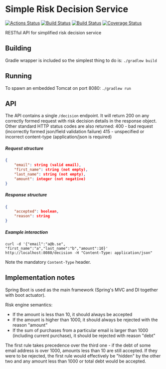 # Simple Risk Decision Service

[![Actions Status](https://github.com/rieske/risk-service/workflows/build/badge.svg)](https://github.com/rieske/risk-service/actions) [![Build Status](https://travis-ci.org/rieske/risk-service.png?branch=master)](https://travis-ci.org/rieske/risk-service) [![Build Status](https://drone.io/github.com/rieske/risk-service/status.png)](https://drone.io/github.com/rieske/risk-service/latest) [![Coverage Status](https://coveralls.io/repos/github/rieske/risk-service/badge.svg?branch=master)](https://coveralls.io/github/rieske/risk-service?branch=master)

RESTful API for simplified risk decision service

## Building

Gradle wrapper is included so the simplest thing to do is:
`./gradlew build`

## Running

To spawn an embedded Tomcat on port 8080:
`./gradlew run`

## API

The API contains a single `/decision` endpoint. It will return 200 on any correctly formed request with risk decision details in the response object.
Other standard HTTP status codes are also returned:
400 - bad request (incorrectly formed json/field validation failure)
415 - unspecified or incorrect content-type (application/json is required)

##### Request structure

```json
{
	"email": string (valid email), 
	"first_name": string (not empty),
	"last_name": string (not empty),
	"amount": integer (not negative)
}
```

##### Response structure

```json
{
	"accepted": boolean, 
	"reason": string
}
```

##### Example interaction

`curl -d '{"email":"a@b.se", "first_name":"a","last_name":"b","amount":10}' http://localhost:8080/decision -H "Content-Type: application/json"`

Note the mandatory `Content-Type` header.


## Implementation notes

Spring Boot is used as the main framework (Spring's MVC and DI together with boot actuator).

Risk engine semantics:

* If the amount is less than 10, it should always be accepted
* If the amount is higher than 1000, it should always be rejected with the reason "amount"
* If the sum of purchases from a particular email is larger than 1000 (including current purchase), it should be rejected with reason "debt"

The first rule takes precedence over the third one - if the debt of some email address is over 1000, amounts less than 10 are still accepted. If they were to be rejected, the first rule would effectively be "hidden" by the other two and any amount less than 1000 or total debt would be accepted.